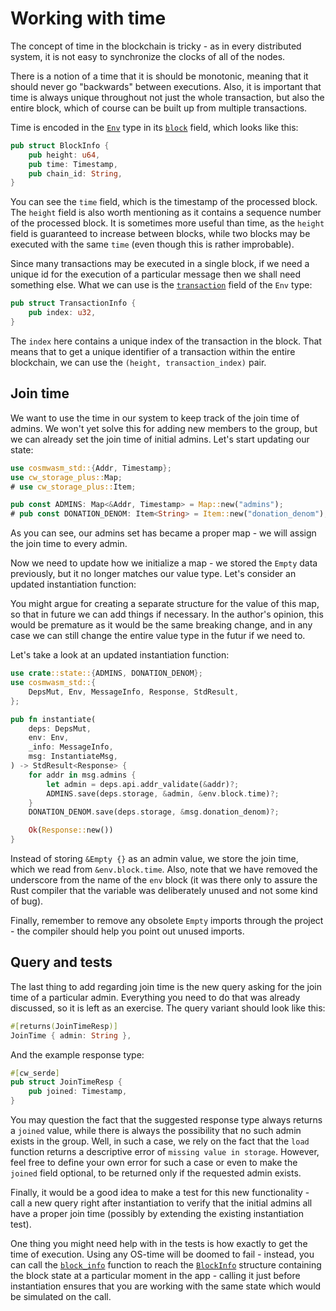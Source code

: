 # Working with time

The concept of time in the blockchain is tricky - as in
every distributed system, it is not easy to synchronize the
clocks of all of the nodes.

There is a notion of a time that it is should be
monotonic, meaning that it should never go "backwards"
between executions. Also, it is important that time is
always unique throughout not just the whole transaction, but also
the entire block, which of course can be built up from multiple transactions.

Time is encoded in the
[`Env`](https://docs.rs/cosmwasm-std/1.2.4/cosmwasm_std/struct.Env.html)
type in its
[`block`](https://docs.rs/cosmwasm-std/1.2.4/cosmwasm_std/struct.BlockInfo.html)
field, which looks like this:

```rust
pub struct BlockInfo {
    pub height: u64,
    pub time: Timestamp,
    pub chain_id: String,
}
```

You can see the `time` field, which is the timestamp of the
processed block. The `height` field is also worth
mentioning as it contains a sequence number of the processed
block. It is sometimes more useful than time, as the `height` field is guaranteed to increase
between blocks, while two blocks may be executed with the
same `time` (even though this is rather improbable).

Since many transactions may be executed in a single block, if we need a unique id for the execution of
a particular message then we shall need something else.
What we can use is the
[`transaction`](https://docs.rs/cosmwasm-std/1.2.4/cosmwasm_std/struct.TransactionInfo.html)
field of the `Env` type:

```rust
pub struct TransactionInfo {
    pub index: u32,
}
```

The `index` here contains a unique index of the transaction
in the block. That means that to get a unique identifier
of a transaction within the entire blockchain, we can use the
`(height, transaction_index)` pair.

## Join time

We want to use the time in our system to keep track of the
join time of admins. We won't yet solve this for adding new members to the
group, but we can already set the join time of initial
admins. Let's start updating our state:

```rust
use cosmwasm_std::{Addr, Timestamp};
use cw_storage_plus::Map;
# use cw_storage_plus::Item;

pub const ADMINS: Map<&Addr, Timestamp> = Map::new("admins");
# pub const DONATION_DENOM: Item<String> = Item::new("donation_denom");
```

As you can see, our admins set has became a proper map - we will
assign the join time to every admin.

Now we need to update how we initialize a map - we stored the `Empty` data previously, but it no longer matches our value type. Let's consider an updated instantiation function:

You might argue for creating a separate structure for the value
of this map, so that in future we can add things if necessary.  In the author's opinion, this would be premature as
it would be the same breaking change, and in any case we can still change the entire value type in the futur if we need to.

Let's take a look at an updated instantiation function:

```rust
use crate::state::{ADMINS, DONATION_DENOM};
use cosmwasm_std::{
    DepsMut, Env, MessageInfo, Response, StdResult,
};

pub fn instantiate(
    deps: DepsMut,
    env: Env,
    _info: MessageInfo,
    msg: InstantiateMsg,
) -> StdResult<Response> {
    for addr in msg.admins {
        let admin = deps.api.addr_validate(&addr)?;
        ADMINS.save(deps.storage, &admin, &env.block.time)?;
    }
    DONATION_DENOM.save(deps.storage, &msg.donation_denom)?;

    Ok(Response::new())
}
```

Instead of storing `&Empty {}` as an admin value, we store
the join time, which we read from `&env.block.time`. Also,
note that we have removed the underscore from the name of the
`env` block (it was there only to assure the Rust compiler that
the variable was deliberately unused and not some kind of bug).

Finally, remember to remove any obsolete `Empty` imports
through the project - the compiler should help you point out
unused imports.

## Query and tests

The last thing to add regarding join time is the new query
asking for the join time of a particular admin. Everything
you need to do that was already discussed, so it is left as an exercise. The query variant should look like this:

```rust
#[returns(JoinTimeResp)]
JoinTime { admin: String },
```

And the example response type:

```rust
#[cw_serde]
pub struct JoinTimeResp {
    pub joined: Timestamp,
}
```

You may question the fact that the suggested response type always returns a `joined`
value, while there is always the possibility that no such admin exists in the group. Well, in such a case, we
rely on the fact that the `load` function returns a descriptive error of
`missing value in storage`.  However, feel free to define your own error for such
a case or even to make the `joined` field optional, to be returned only if the requested
admin exists.

Finally, it would be a good idea to make a test for this new functionality - call
a new query right after instantiation to verify that the initial admins all have a proper join
time (possibly by extending the existing instantiation test).

One thing you might need help with in the tests is how exactly to get the time of
execution. Using any OS-time will be doomed to fail - instead, you can call
the
[`block_info`](https://docs.rs/cw-multi-test/0.16.4/cw_multi_test/struct.App.html#method.block_infohttps://docs.rs/cw-multi-test/0.16.4/cw_multi_test/struct.App.html#method.block_info)
function to reach the
[`BlockInfo`](https://docs.rs/cosmwasm-std/latest/cosmwasm_std/struct.BlockInfo.html)
structure containing the block state at a particular moment in the app - calling
it just before instantiation ensures that you are working with the same state
which would be simulated on the call.
